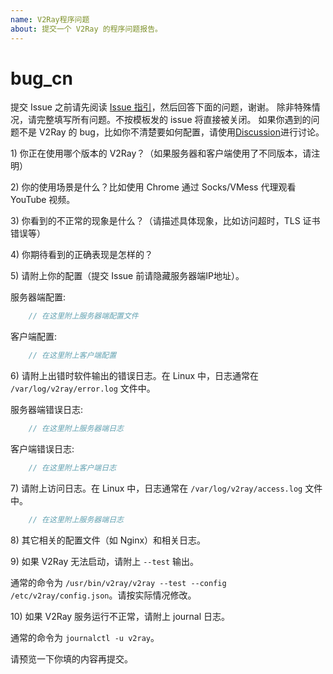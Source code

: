 ```yaml
---
name: V2Ray程序问题
about: 提交一个 V2Ray 的程序问题报告。
---
```


# bug\_cn

提交 Issue 之前请先阅读 [Issue 指引](https://github.com/v2ray/v2ray-core/blob/master/.github/SUPPORT.md)，然后回答下面的问题，谢谢。 除非特殊情况，请完整填写所有问题。不按模板发的 issue 将直接被关闭。 如果你遇到的问题不是 V2Ray 的 bug，比如你不清楚要如何配置，请使用[Discussion](https://github.com/v2ray/discussion/issues)进行讨论。

1\) 你正在使用哪个版本的 V2Ray？（如果服务器和客户端使用了不同版本，请注明）

2\) 你的使用场景是什么？比如使用 Chrome 通过 Socks/VMess 代理观看 YouTube 视频。

3\) 你看到的不正常的现象是什么？（请描述具体现象，比如访问超时，TLS 证书错误等）

4\) 你期待看到的正确表现是怎样的？

5\) 请附上你的配置（提交 Issue 前请隐藏服务器端IP地址）。

服务器端配置:

```javascript
    // 在这里附上服务器端配置文件
```

客户端配置:

```javascript
    // 在这里附上客户端配置
```

6\) 请附上出错时软件输出的错误日志。在 Linux 中，日志通常在 `/var/log/v2ray/error.log` 文件中。

服务器端错误日志:

```javascript
    // 在这里附上服务器端日志
```

客户端错误日志:

```javascript
    // 在这里附上客户端日志
```

7\) 请附上访问日志。在 Linux 中，日志通常在 `/var/log/v2ray/access.log` 文件中。

```javascript
    // 在这里附上服务器端日志
```

8\) 其它相关的配置文件（如 Nginx）和相关日志。

9\) 如果 V2Ray 无法启动，请附上 `--test` 输出。

通常的命令为 `/usr/bin/v2ray/v2ray --test --config /etc/v2ray/config.json`。请按实际情况修改。

10\) 如果 V2Ray 服务运行不正常，请附上 journal 日志。

通常的命令为 `journalctl -u v2ray`。

请预览一下你填的内容再提交。

